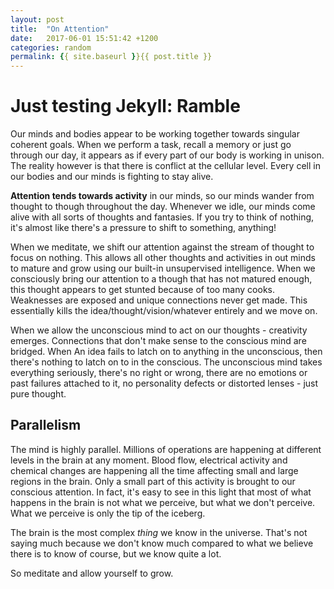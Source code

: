```yaml
---
layout: post
title:  "On Attention"
date:   2017-06-01 15:51:42 +1200
categories: random
permalink: {{ site.baseurl }}{{ post.title }}
---
```

# Just testing Jekyll: Ramble

Our minds and bodies appear to be working together towards singular coherent goals. When we perform a task, recall a memory or just go through our day, it appears as if every part of our body is working in unison. The reality however is that there is conflict at the cellular level. Every cell in our bodies and our minds is fighting to stay alive.

**Attention tends towards activity** in our minds, so our minds wander from thought to though throughout the day. Whenever we idle, our minds come alive with all sorts of thoughts and fantasies. If you try to think of nothing, it's almost like there's a pressure to shift to something, anything! 

When we meditate, we shift our attention against the stream of thought to focus on nothing. This allows all other thoughts and activities in out minds to mature and grow using our built-in unsupervised intelligence. When we consciously bring our attention to a though that has not matured enough, this thought appears to get stunted because of too many cooks. Weaknesses are exposed and unique connections never get made. This essentially kills the idea/thought/vision/whatever entirely and we move on.

When we allow the unconscious mind to act on our thoughts - creativity emerges. Connections that don't make sense to the conscious mind are bridged. When An idea fails to latch on to anything in the unconscious, then there's nothing to latch on to in the conscious.  The unconscious mind takes everything seriously, there's no right or wrong, there are no emotions or past failures attached to it, no personality defects or distorted lenses - just pure thought.

## Parallelism

The mind is highly parallel. Millions of operations are happening at different levels in the brain at any moment. Blood flow, electrical activity and chemical changes are happening all the time affecting small and large regions in the brain. Only a small part of this activity is brought to our conscious attention. In fact, it's easy to see in this light that most of what happens in the brain is not what we perceive, but what we don't perceive. What we perceive is only the tip of the iceberg. 

The brain is the most complex *thing* we know in the universe. That's not saying much because we don't know much compared to what we believe there is to know of course, but we know quite a lot.

So meditate and allow yourself to grow.
